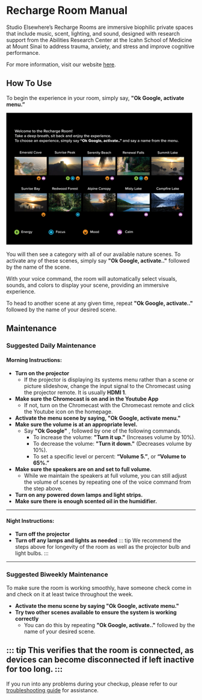 #  Recharge Room Manual

Studio Elsewhere’s Recharge Rooms are immersive biophilic private spaces that include music, scent, lighting, and sound, designed with research support from the Abilities Research Center at the Icahn School of Medicine at Mount Sinai to address trauma, anxiety, and stress and improve cognitive performance.  

For more information, visit our website <a href = https://www.studioelsewhere.co/recharge-rooms>here</a>. 
## How To Use
To begin the experience in your room, simply say,  **"Ok Google, activate menu.”** 

<img src="./images/recharge.png" width="auto" height="350">  

You will then see a category with all of our available nature scenes. To activate any of these scenes, simply say **"Ok Google, activate.."** followed by the name of the scene.

With your voice command, the room will automatically select visuals, sounds, and colors to display your scene, providing an immersive experience.

To head to another scene at any given time, repeat **"Ok Google, activate.."** followed by the name of your desired scene.


## Maintenance
### Suggested Daily Maintenance

#### Morning Instructions:

* **Turn on the projector**
    * If the projector is displaying its systems menu rather than a scene or picture slideshow, change the input signal to the Chromecast using the projector remote. It is usually **HDMI 1**. 
* **Make sure the Chromecast is on and in the Youtube App**
    * If not, turn on the Chromecast with the Chromecast remote and click the Youtube icon on the homepage.
* **Activate the menu scene by saying, "Ok Google, activate menu."**
* **Make sure the volume is at an appropriate level.**
    * Say **"Ok Google"** , followed by one of the following commands.
        * To increase the volume: **"Turn it up."** (Increases volume by 10%).
        * To decrease the volume: **"Turn it down."** (Decreases volume by 10%).
        * To set a specific level or percent: **“Volume 5.”**, or **“Volume to 65%.”**
* **Make sure the speakers are on and set to full volume.**
    * While we maintain the speakers at full volume, you can still adjust the volume of scenes by repeating one of the voice command from the step above.
* **Turn on any powered down lamps and light strips.**
* **Make sure there is enough scented oil in the humidifier.** 

---------------------------------------------------------------------------------------------------------

#### Night Instructions:

* **Turn off the projector**
* **Turn off any lamps and lights as needed**
::: tip
We recommend the steps above for longevity of the room as well as the projector bulb and light bulbs.
:::

---------------------------------------------------------------------------------------------------------
### Suggested Biweekly Maintenance

To make sure the room is working smoothly, have someone check come in and check on it at least twice throughout the week.  


* **Activate the menu scene by saying "Ok Google, activate menu."**
* **Try two other scenes available to ensure the system is working correctly**
    * You can do this by repeating **"Ok Google, activate.."** followed by the name of your desired scene.


::: tip
This verifies that the room is connected, as devices can become disconnected if left inactive for too long.
:::
---------------------------------------------------------------------------------------------------------


If you run into any problems during your checkup, please refer to our [troubleshooting guide](trouble.md) for assistance.
